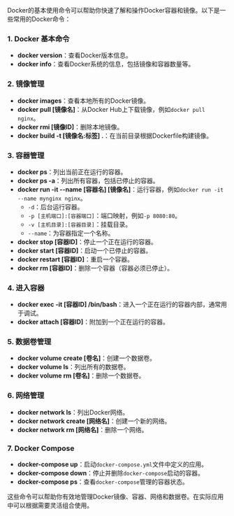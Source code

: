 Docker的基本使用命令可以帮助你快速了解和操作Docker容器和镜像。以下是一些常用的Docker命令：

### 1. Docker 基本命令
- **docker version**：查看Docker版本信息。
- **docker info**：查看Docker系统的信息，包括镜像和容器数量等。

### 2. 镜像管理
- **docker images**：查看本地所有的Docker镜像。
- **docker pull [镜像名]**：从Docker Hub上下载镜像，例如`docker pull nginx`。
- **docker rmi [镜像ID]**：删除本地镜像。
- **docker build -t [镜像名:标签] .**：在当前目录根据Dockerfile构建镜像。

### 3. 容器管理
- **docker ps**：列出当前正在运行的容器。
- **docker ps -a**：列出所有容器，包括已停止的容器。
- **docker run -it --name [容器名] [镜像名]**：运行容器，例如`docker run -it --name mynginx nginx`。
  - `-d`：后台运行容器。
  - `-p [主机端口]:[容器端口]`：端口映射，例如`-p 8080:80`。
  - `-v [主机目录]:[容器目录]`：挂载目录。
  - `--name`：为容器指定一个名称。
- **docker stop [容器ID]**：停止一个正在运行的容器。
- **docker start [容器ID]**：启动一个已停止的容器。
- **docker restart [容器ID]**：重启一个容器。
- **docker rm [容器ID]**：删除一个容器（容器必须已停止）。

### 4. 进入容器
- **docker exec -it [容器ID] /bin/bash**：进入一个正在运行的容器内部，通常用于调试。
- **docker attach [容器ID]**：附加到一个正在运行的容器。

### 5. 数据卷管理
- **docker volume create [卷名]**：创建一个数据卷。
- **docker volume ls**：列出所有的数据卷。
- **docker volume rm [卷名]**：删除一个数据卷。

### 6. 网络管理
- **docker network ls**：列出Docker网络。
- **docker network create [网络名]**：创建一个新的网络。
- **docker network rm [网络名]**：删除一个网络。

### 7. Docker Compose
- **docker-compose up**：启动`docker-compose.yml`文件中定义的应用。
- **docker-compose down**：停止并删除`docker-compose`启动的容器。
- **docker-compose ps**：查看`docker-compose`管理的容器状态。

这些命令可以帮助你有效地管理Docker镜像、容器、网络和数据卷。在实际应用中可以根据需要灵活组合使用。